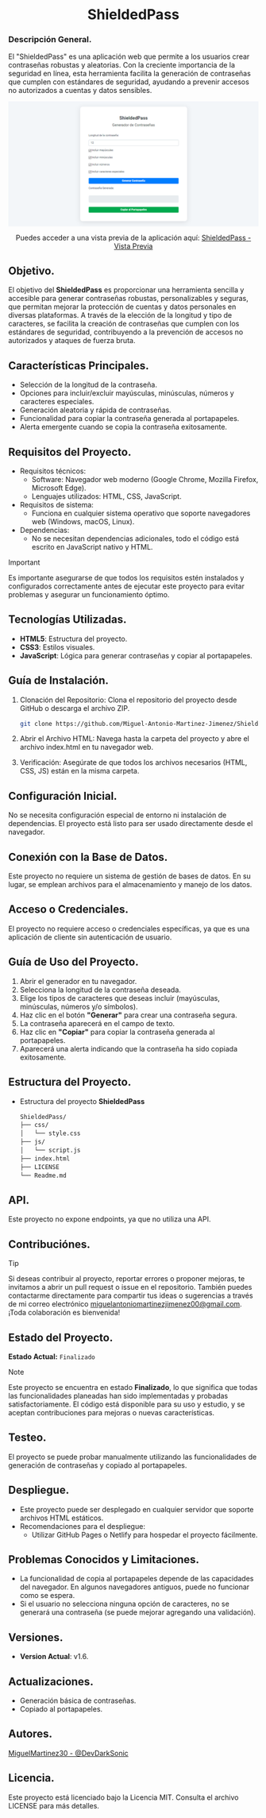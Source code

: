 <div align="center">

# ShieldedPass
</div>

### Descripción General.
El "ShieldedPass" es una aplicación web que permite a los usuarios crear contraseñas robustas y aleatorias. Con la creciente importancia de la seguridad en línea, esta herramienta facilita la generación de contraseñas que cumplen con estándares de seguridad, ayudando a prevenir accesos no autorizados a cuentas y datos sensibles.

[<img src="screenshots/ShieldedPass.png" align="center" />](https://miguel-antonio-martinez-jimenez.github.io/ShieldedPass/Index.html)

<div align="center">
   
   Puedes acceder a una vista previa de la aplicación aquí: [ShieldedPass - Vista Previa](https://miguel-antonio-martinez-jimenez.github.io/ShieldedPass/Index.html)
</div>

## Objetivo.
El objetivo del **ShieldedPass** es proporcionar una herramienta sencilla y accesible para generar contraseñas robustas, personalizables y seguras, que permitan mejorar la protección de cuentas y datos personales en diversas plataformas. A través de la elección de la longitud y tipo de caracteres, se facilita la creación de contraseñas que cumplen con los estándares de seguridad, contribuyendo a la prevención de accesos no autorizados y ataques de fuerza bruta.

## Características Principales.
- Selección de la longitud de la contraseña.
- Opciones para incluir/excluir mayúsculas, minúsculas, números y caracteres especiales.
- Generación aleatoria y rápida de contraseñas.
- Funcionalidad para copiar la contraseña generada al portapapeles.
- Alerta emergente cuando se copia la contraseña exitosamente.

## Requisitos del Proyecto.
- Requisitos técnicos:
   - Software: Navegador web moderno (Google Chrome, Mozilla Firefox, Microsoft Edge).
   - Lenguajes utilizados: HTML, CSS, JavaScript.
- Requisitos de sistema:
   - Funciona en cualquier sistema operativo que soporte navegadores web (Windows, macOS, Linux).
- Dependencias:
   - No se necesitan dependencias adicionales, todo el código está escrito en JavaScript nativo y HTML.
> [!Important]
> Es importante asegurarse de que todos los requisitos estén instalados y configurados correctamente antes de ejecutar este proyecto para evitar problemas y asegurar un funcionamiento óptimo.

## Tecnologías Utilizadas.
- **HTML5**: Estructura del proyecto.
- **CSS3**: Estilos visuales.
- **JavaScript**: Lógica para generar contraseñas y copiar al portapapeles.

## Guía de Instalación.
1. Clonación del Repositorio: Clona el repositorio del proyecto desde GitHub o descarga el archivo ZIP.

   ```bash
   git clone https://github.com/Miguel-Antonio-Martinez-Jimenez/ShieldedPass.git
3. Abrir el Archivo HTML: Navega hasta la carpeta del proyecto y abre el archivo index.html en tu navegador web.
4. Verificación: Asegúrate de que todos los archivos necesarios (HTML, CSS, JS) están en la misma carpeta.

## Configuración Inicial.
No se necesita configuración especial de entorno ni instalación de dependencias. El proyecto está listo para ser usado directamente desde el navegador.

## Conexión con la Base de Datos.
Este proyecto no requiere un sistema de gestión de bases de datos. En su lugar, se emplean archivos para el almacenamiento y manejo de los datos.

## Acceso o Credenciales.
El proyecto no requiere acceso o credenciales específicas, ya que es una aplicación de cliente sin autenticación de usuario.

## Guía de Uso del Proyecto.
1. Abrir el generador en tu navegador.
2. Selecciona la longitud de la contraseña deseada.
3. Elige los tipos de caracteres que deseas incluir (mayúsculas, minúsculas, números y/o símbolos).
4. Haz clic en el botón **"Generar"** para crear una contraseña segura.
5. La contraseña aparecerá en el campo de texto.
6. Haz clic en **"Copiar"** para copiar la contraseña generada al portapapeles.
7. Aparecerá una alerta indicando que la contraseña ha sido copiada exitosamente.

## Estructura del Proyecto.
- Estructura del proyecto **ShieldedPass**

  ```bash
  ShieldedPass/
  ├── css/
  │   └── style.css
  ├── js/
  │   └── script.js
  ├── index.html
  ├── LICENSE
  └── Readme.md

## API.
Este proyecto no expone endpoints, ya que no utiliza una API.

## Contribuciónes.
> [!Tip]
> Si deseas contribuir al proyecto, reportar errores o proponer mejoras, te invitamos a abrir un pull request o issue en el repositorio. También puedes contactarme directamente para compartir tus ideas o sugerencias a través de mi correo electrónico miguelantoniomartinezjimenez00@gmail.com. ¡Toda colaboración es bienvenida!

## Estado del Proyecto.
**Estado Actual:** `Finalizado`
> [!Note]
> Este proyecto se encuentra en estado **Finalizado**, lo que significa que todas las funcionalidades planeadas han sido implementadas y probadas satisfactoriamente. El código está disponible para su uso y estudio, y se aceptan contribuciones para mejoras o nuevas características.

## Testeo.
El proyecto se puede probar manualmente utilizando las funcionalidades de generación de contraseñas y copiado al portapapeles.

## Despliegue.
- Este proyecto puede ser desplegado en cualquier servidor que soporte archivos HTML estáticos.
- Recomendaciones para el despliegue:
   - Utilizar GitHub Pages o Netlify para hospedar el proyecto fácilmente.
 
## Problemas Conocidos y Limitaciones.
- La funcionalidad de copia al portapapeles depende de las capacidades del navegador. En algunos navegadores antiguos, puede no funcionar como se espera.
- Si el usuario no selecciona ninguna opción de caracteres, no se generará una contraseña (se puede mejorar agregando una validación).

## Versiones.
- **Version Actual**: v1.6.

## Actualizaciones.
- Generación básica de contraseñas.
- Copiado al portapapeles.

## Autores.
[MiguelMartinez30 - @DevDarkSonic](https://github.com/Miguel-Antonio-Martinez-Jimenez)

## Licencia.
Este proyecto está licenciado bajo la Licencia MIT. Consulta el archivo LICENSE para más detalles.
